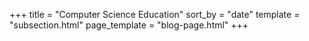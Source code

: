 +++
title = "Computer Science Education"
sort_by = "date"
template = "subsection.html"
page_template = "blog-page.html"
+++

